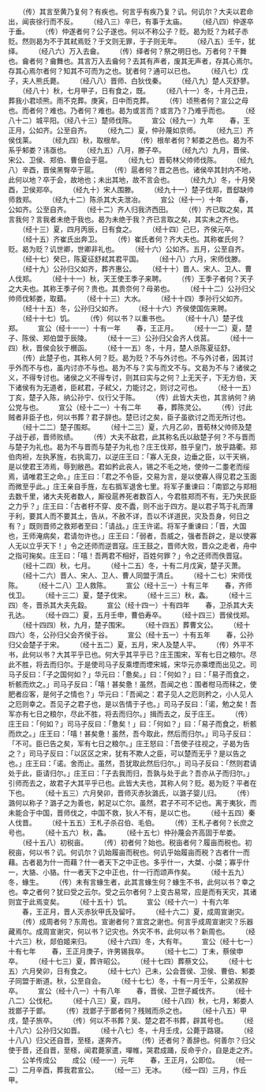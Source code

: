 <!-- { "loadSidebar": true } -->
　　（传）其言至黄乃复何？有疾也。何言乎有疾乃复？讥。何讥尔？大夫以君命出，闻丧徐行而不反。
　　（经八三）辛巳，有事于太庙。
　　（经八四）仲遂卒于垂。
　　（传）仲遂者何？公子遂也。何以不称公子？贬。曷为贬？为弒子赤贬。然则曷为不于其弒焉贬？于文则无罪，于子则无年。
　　（经八五）壬午，犹绎。
　　（经八六）万入去龠。
　　（传）绎者何？祭之明日也。万者何？干舞也。龠者何？龠舞也。其言万入去龠何？去其有声者，废其无声者，存其心焉尔。存其心焉尔者何？知其不可而为之也。犹者何？通可以已也。
　　（经八七）戊子，夫人熊氏薨。
　　（经八八）晋师、白狄伐秦。
　　（经八九）楚人灭舒蓼。
　　（经八十）秋，七月甲子，日有食之，既。
　　（经八十一）冬，十月己丑，葬我小君顷熊。雨不克葬。庚寅，日中而克葬。
　　（传）顷熊者何？宣公之母也。而者何？难也。乃者何？难也。曷为或言而？或言乃？乃难乎而也。
　　（经八十二）城平阳。（经八十三）楚师伐陈。
　　宣公（经九一）九年
　　春，王正月，公如齐。公至自齐。
　　（经九二）夏，仲孙蔑如京师。
　　（经九三）齐侯伐莱。
　　（经九四）秋，取根牟。
　　（传）根牟者何？邾娄之邑也。曷为不系乎邾娄？讳亟也。
　　（经九五）八月，滕子卒。
　　（经九六）九月，晋侯、宋公、卫侯、郑伯、曹伯会于扈。
　　（经九七）晋荀林父帅师伐陈。
　　（经九八）辛酉，晋侯黑臀卒于扈。
　　（传）扈者何？晋之邑也。诸侯卒其封内不地，此何以地？卒于会，故地也；未出其地，故不言会也。
　　（经九九）冬，十月癸酉，卫侯郑卒。
　　（经九十）宋人围滕。
　　（经九十一）楚子伐郑，晋郄缺帅师救郑。
　　（经九十二）陈杀其大夫泄冶。
　　宣公（经十一）十年
　　春，公如齐。公至自齐。
　　（经十二）齐人归我济西田。
　　（传）齐已取之矣，其言我何？言我者未绝于我也。曷为未绝于我？齐已言取之矣，其实未之齐也。
　　（经十三）夏，四月丙辰，日有食之。
　　（经十四）己巳，齐侯元卒。
　　（经十五）齐崔氏出奔卫。
　　（传）崔氏者何？齐大夫也。其称崔氏何？贬。曷为贬？讥世卿，世卿非礼也。
　　（经十六）公如齐。五月，公至自齐。
　　（经十七）癸巳，陈夏征舒弒其君平国。
　　（经十八）六月，宋师伐滕。
　　（经十九）公孙归父如齐，葬齐惠公。
　　（经十十）晋人、宋人、卫人、曹人伐郑。
　　（经十十一）秋，天王使王季子来聘。
　　（传）王季子者何？天子之大夫也。其称王季子何？贵也。其贵奈何？母弟也。
　　（经十十二）公孙归父帅师伐邾娄，取蘱。
　　（经十十三）大水。
　　（经十十四）季孙行父如齐。
　　（经十十五）冬，公孙归父如齐。
　　（经十十六）齐侯使国佐来聘。
　　（经十十七）饥。
　　（传）何以书？以重书也。
　　（经十十八）楚子伐郑。
　　宣公（经十一一）十有一年
　　春，王正月。
　　（经十一二）夏，楚子、陈侯、郑伯盟于辰陵。
　　（经十一三）公孙归父会齐人伐莒。
　　（经十一四）秋，晋侯会狄于櫕函。
　　（经十一五）冬，十月，楚人杀陈夏征舒。
　　（传）此楚子也，其称人何？贬。曷为贬？不与外讨也。不与外讨者，因其讨乎外而不与也，虽内讨亦不与也。曷为不与？实与而文不与。文曷为不与？诸侯之义，不得专讨也。诸侯之义不得专讨，则其曰实与之何？上无天子，下无方伯，天下诸侯有为无道者，臣弒君，子弒父，力能讨之，则讨之可也。
　　（经十一五）丁亥，楚子入陈，纳公孙宁、仪行父于陈。
　　（传）此皆大夫也，其言纳何？纳公党与也。
　　宣公（经十二一）十有二年
　　春，葬陈灵公。
　　（传）讨此贼者非臣子也，何以书葬？君子辞也。楚已讨之矣，臣子虽欲讨之而无所讨也。
　　（经十二二）楚子围郑。
　　（经十二三）夏，六月乙卯，晋荀林父帅师及楚子战于邲，晋师败绩。
　　（传）大夫不敌君，此其称名氏以敌楚子何？不与晋而与楚子为礼也。曷为不与晋而与楚子为礼也？庄王伐郑，胜乎皇门，放乎路衢。郑伯肉袒，左执茅旌，右执鸾刀，以逆庄王曰：「寡人无良，边垂之臣，以干天祸，是以使君王沛焉，辱到敝邑。君如矜此丧人，锡之不毛之地，使帅一二耋老而绥焉，请唯君王之命。」庄王曰：「君之不令臣，交易为言，是以使寡人得见君之玉面而微至乎此。」庄王亲自手旌，左右撝军退舍七里。将军子重谏曰：「南郢之与郑相去数千里，诸大夫死者数人，厮役扈养死者数百人，今君胜郑而不有，无乃失民臣之力乎？」庄王曰：「古者杅不穿、皮不蠹，则不出于四方。是以君子笃于礼而薄于利，要其人而不要其土，告从，不赦不详，吾以不详道民，灾及吾身，何日之有？」既则晋师之救郑者至曰：「请战。」庄王许诺。将军子重谏曰：「晋，大国也，王师淹病矣，君请勿许也。」庄王曰：「弱者，吾威之，强者吾辟之，是以使寡人无以立乎天下！」令之还师而逆晋寇。庄王鼓之，晋师大败，晋众之走者，舟中之指可掬矣。庄王曰：「嘻！吾两君不相好，百姓何罪？」令之还师而佚晋寇。
　　（经十二四）秋，七月。
　　（经十二五）冬，十有二月戊寅，楚子灭萧。
　　（经十二六）晋人、宋人、卫人、曹人同盟于清丘。
　　（经十二七）宋师伐陈。
　　（经十二八）卫人救陈。
　　宣公（经十三一）十有三年
　　春，齐师伐卫。
　　（经十三二）夏，楚子伐宋。
　　（经十三三）秋，螽。
　　（经十三四）冬，晋杀其大夫先縠。
　　宣公（经十四一）十有四年
　　春，卫杀其大夫孔达。
　　（经十四二）夏，五月壬申，曹伯寿卒。
　　（经十四三）晋侯伐郑。
　　（经十四四）秋，九月，楚子围宋。
　　（经十四五）葬曹文公。
　　（经十四六）冬，公孙归父会齐侯于谷。
　　宣公（经十五一）十有五年
　　春，公孙归父会楚子于宋。
　　（经十五二）夏，五月，宋人及楚人平。
　　（传）外平不书，此何以书？大其平乎已也。何大乎其平乎已？庄王围宋，军有七日之粮尔。尽此不胜，将去而归尔。于是使司马子反乘堙而堙宋城，宋华元亦乘堙而出见之。司马子反曰：「子之国何如？」华元曰：「惫矣。」曰：「何如？」曰：「易子而食之，析骸而炊之。」司马子反曰：「嘻！甚矣惫！虽然，吾闻之也：围者柑马而秣之，使肥者应客，是何子之情也？」华元曰：「吾闻之：君子见人之厄则矜之，小人见人之厄则幸之。吾见子之君子也，是以告情于子也。」司马子反曰：「诺，勉之矣！吾军亦有七日之粮尔，尽此不胜，将去而归尔。」揖而去之，反于庄王。
　　（传）庄王曰：「何如？」司马子反曰：「惫矣！」曰：「何如？」曰：「易子而食之，析骸而炊之。」庄王曰：「嘻！甚矣惫！虽然，吾今取此，然后而归尔。」司马子反曰：「不可。臣已告之矣，军有七日之粮尔。」庄王怒曰：「吾使子往视之，子曷为告之？」司马子反曰：「以区区之宋，犹有不欺人之臣，可以楚而无乎？是以告之也。」庄王曰：「诺。舍而止。虽然，吾犹取此然后归尔。」司马子反曰：「然则君请处于此，臣请归尔。」庄王曰：「子去我而归，吾孰与处于此？吾亦从子而归尔。」引师而去之，故君子大其平乎已也。此皆大夫也，其称人何？贬。曷为贬？平者在下也。
　　（经十五三）六月癸卯，晋师灭赤狄潞氏，以潞子婴儿归。
　　（传）潞何以称子？潞子之为善也，躬足以亡尔。虽然，君子不可不记也。离于夷狄，而未能合于中国，晋师伐之，中国不救，狄人不有，是以亡也。
　　（经十五四）秦人伐晋。
　　（经十五五）王札子杀召伯、毛伯。
　　（传）王札子者何？长庶之号也。
　　（经十五六）秋，螽。
　　（经十五七）仲孙蔑会齐高固于牟娄。
　　（经十五八）初税亩。
　　（传）初者何？始也。税亩者何？履亩而税也。初税亩，何以书？讥。何讥尔？讥始履亩而税也。何讥乎始履亩而税？古者什一而藉。古者曷为什一而藉？什一者天下之中正也。多乎什一，大桀、小桀；寡乎什一，大貉、小貉。什一者天下之中正也，什一行而颂声作矣。
　　（经十五九）冬，蝝生。
　　（传）未有言蝝生者，此其言蝝生何？蝝生不书，此何以书？幸之也。幸之者何？犹曰受之云尔。受之云尔者何？上变古易常，应是而有天灾，其诸则宜于此焉变矣。
　　（经十五十）饥。
　　宣公（经十六一）十有六年
　　春，王正月，晋人灭赤狄甲氏及留吁。
　　（经十六二）夏，成周宣谢灾。
　　（传）成周者何？东周也。宣谢者何？宣宫之谢也。何言乎成周宣谢灾？乐器藏焉尔。成周宣谢灾，何以书？记灾也。外灾不书，此何以书？新周也。
　　（经十六三）秋，郯伯姬来归。
　　（经十六四）冬，大有年。
　　宣公（经十七一）十有七年
　　春，王正月庚子，许男锡我卒。
　　（经十七二）丁未，蔡侯申卒。
　　（经十七三）夏，葬许昭公。
　　（经十七四）葬蔡文公。
　　（经十七五）六月癸卯，日有食之。
　　（经十七六）己未，公会晋侯、卫侯、曹伯、邾娄子同盟于断道。秋，公至自会。
　　（经十七七）冬，十有一月壬午，公弟叔肸卒。
　　宣公（经十八一）十有八年
　　春，晋侯、卫世子臧伐齐。
　　（经十八二）公伐杞。
　　（经十八三）夏，四月。
　　（经十八四）秋，七月，邾娄人戕鄫子于鄫。
　　（传）戕鄫子于鄫者何？残贼而杀之也。
　　（经十八五）甲戌，楚子旅卒。
　　（传）何以不书葬？吴、楚之君不书葬，辟其号也。
　　（经十八六）公孙归父如晋。
　　（经十八七）冬，十月壬戌，公薨于路寝。
　　（经十八八）归父还自晋，至柽，遂奔齐。
　　（传）还者何？善辞也。何善尔？归父使于晋，还自晋，至柽，闻君薨家遣，墠帷，哭君成踊，反命乎介，自是走之齐。
　　公羊传成公
　　成公（经一一）元年
　　春，王正月，公即位。
　　（经一二）二月辛酉，葬我君宣公。
　　（经一三）无冰。
　　（经一四）三月，作丘甲。
